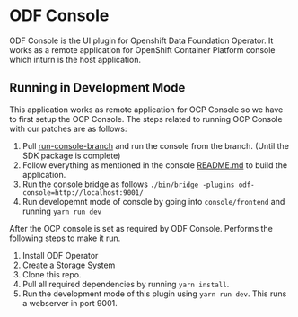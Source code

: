 # ODF Console

ODF Console is the UI plugin for Openshift Data Foundation Operator. It works as a remote application for OpenShift Container Platform console which inturn is the host application.

## Running in Development Mode

This application works as remote application for OCP Console so we have to first setup the OCP Console.
The steps related to running OCP Console with our patches are as follows:

1. Pull [run-console-branch](https://github.com/bipuladh/console/tree/run-console-branch) and run the console from the branch. (Until the SDK package is complete)
2. Follow everything as mentioned in the console [README.md](https://github.com/openshift/console) to build the application.
3. Run the console bridge as follows `./bin/bridge -plugins odf-console=http://localhost:9001/`
4. Run developemnt mode of console by going into `console/frontend` and running `yarn run dev`

After the OCP console is set as required by ODF Console. Performs the following steps to make it run.

1. Install ODF Operator
2. Create a Storage System
3. Clone this repo.
4. Pull all required dependencies by running `yarn install`.
5. Run the development mode of this plugin using `yarn run dev`. This runs a webserver in port 9001.
